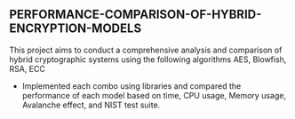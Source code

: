 ## PERFORMANCE-COMPARISON-OF-HYBRID-ENCRYPTION-MODELS
This project aims to conduct a comprehensive analysis and comparison of hybrid cryptographic systems using the following algorithms AES, Blowfish, RSA, ECC

* Implemented each combo using libraries and compared the performance of each model based on time, CPU usage, Memory usage, Avalanche effect, and NIST test suite.
